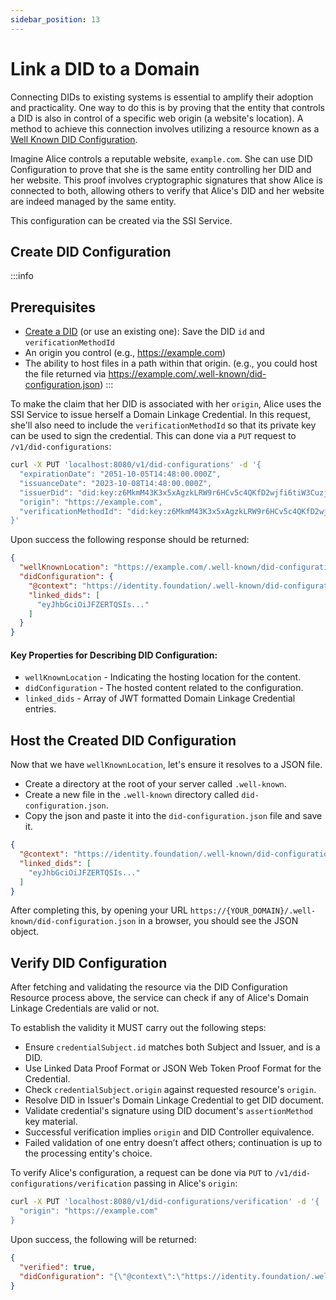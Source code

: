 ```yaml
---
sidebar_position: 13
---
```


# Link a DID to a Domain

Connecting DIDs to existing systems is essential to amplify their adoption and practicality. One way to do this is by proving that the entity that controls a DID is also in control of a specific web origin (a website's location). A method to achieve this connection involves utilizing a resource known as a [Well Known DID Configuration](https://identity.foundation/.well-known/resources/did-configuration/).

Imagine Alice controls a reputable website, `example.com`. She can use DID Configuration to prove that she is the same entity controlling her DID and her website. This proof involves cryptographic signatures that show Alice is connected to both, allowing others to verify that Alice's DID and her website are indeed managed by the same entity.

This configuration can be created via the SSI Service.

<Divider type="slash" />

## Create DID Configuration
:::info
## Prerequisites

- [Create a DID](create-did) (or use an existing one): Save the DID `id` and `verificationMethodId`
- An origin you control (e.g., https://example.com)
- The ability to host files in a path within that origin. (e.g., you could host the file returned via https://example.com/.well-known/did-configuration.json)
:::

To make the claim that her DID is associated with her `origin`, Alice uses the SSI Service to issue herself a Domain Linkage Credential. In this request, she'll also need to include the `verificationMethodId` so that its private key can be used to sign the credential. This can done via a `PUT` request to `/v1/did-configurations`:

```bash
curl -X PUT 'localhost:8080/v1/did-configurations' -d '{
  "expirationDate": "2051-10-05T14:48:00.000Z",
  "issuanceDate": "2023-10-08T14:48:00.000Z",
  "issuerDid": "did:key:z6MkmM43K3x5xAgzkLRW9r6HCv5c4QKfD2wjfi6tiW3CuzjZ",
  "origin": "https://example.com",
  "verificationMethodId": "did:key:z6MkmM43K3x5xAgzkLRW9r6HCv5c4QKfD2wjfi6tiW3CuzjZ#z6MkmM43K3x5xAgzkLRW9r6HCv5c4QKfD2wjfi6tiW3CuzjZ"
}'
```

Upon success the following response should be returned:

```json
{
  "wellKnownLocation": "https://example.com/.well-known/did-configuration.json",
  "didConfiguration": {
    "@context": "https://identity.foundation/.well-known/did-configuration/v1",
    "linked_dids": [
      "eyJhbGciOiJFZERTQSIs..."
    ]
  }
}
```

#### Key Properties for Describing DID Configuration:
- `wellKnownLocation` -  Indicating the hosting location for the content.
- `didConfiguration` - The hosted content related to the configuration.
- `linked_dids` - Array of JWT formatted Domain Linkage Credential entries.

## Host the Created DID Configuration

Now that we have `wellKnownLocation`, let's ensure it resolves to a JSON file.

- Create a directory at the root of your server called `.well-known`.
- Create a new file in the `.well-known` directory called `did-configuration.json`.
- Copy the json and paste it into the `did-configuration.json` file and save it.

```json
{
  "@context": "https://identity.foundation/.well-known/did-configuration/v1",
  "linked_dids": [
    "eyJhbGciOiJFZERTQSIs..."
  ]
}
```

After completing this, by opening your URL `https://{YOUR_DOMAIN}/.well-known/did-configuration.json` in a browser, you should see the JSON object.

## Verify DID Configuration

After fetching and validating the resource via the DID Configuration Resource process above, the service can check if any of Alice's Domain Linkage Credentials are valid or not.

To establish the validity it MUST carry out the following steps:

- Ensure `credentialSubject.id` matches both Subject and Issuer, and is a DID.
- Use Linked Data Proof Format or JSON Web Token Proof Format for the Credential.
- Check `credentialSubject.origin` against requested resource's `origin`.
- Resolve DID in Issuer's Domain Linkage Credential to get DID document.
- Validate credential's signature using DID document's `assertionMethod` key material.
- Successful verification implies `origin` and DID Controller equivalence.
- Failed validation of one entry doesn’t affect others; continuation is up to the processing entity's choice.

To verify Alice's configuration, a request can be done via `PUT` to `/v1/did-configurations/verification` passing in Alice's `origin`:

```bash
curl -X PUT 'localhost:8080/v1/did-configurations/verification' -d '{
  "origin": "https://example.com"
}
```

Upon success, the following will be returned:

```json
{
  "verified": true,
  "didConfiguration": "{\"@context\":\"https://identity.foundation/.well-known/contexts/did-configuration-v0.0.jsonld\",\"linked_dids\":[\"...\",\"...\"]}"
}
```